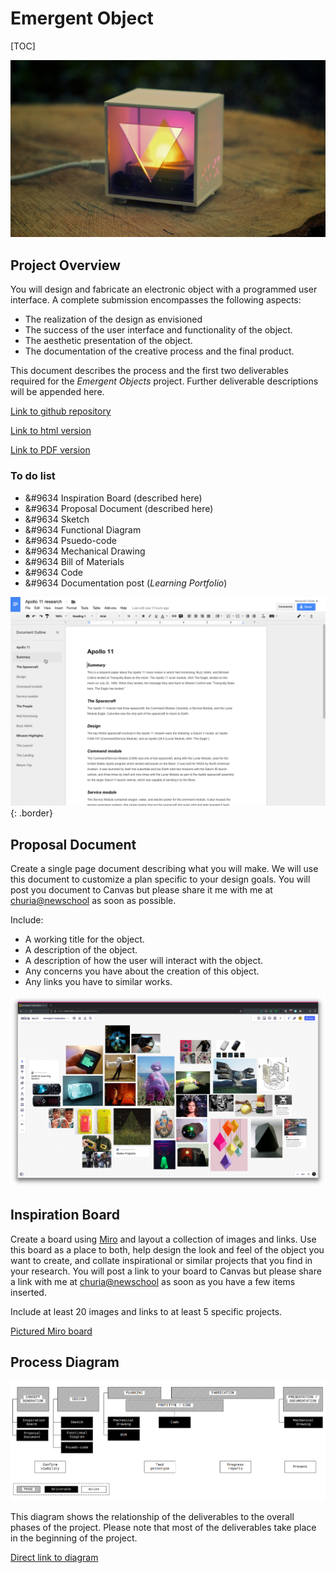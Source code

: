 # Emergent Object
<section markdown="1" id="contents">
[TOC]
</section>
<section markdown="1">

![](images/eo01c.jpg)
## Project Overview

You will design and fabricate an electronic object with a programmed user interface.
A complete submission encompasses the following aspects:

- The realization of the design as envisioned
- The success of the user interface and functionality of the object.
- The aesthetic presentation of the object.
- The documentation of the creative process and the final product.

This document describes the process and the first two deliverables required for the *Emergent Objects* project. Further deliverable descriptions will be appended here.

[Link to github repository](https://github.com/arielchuri/emergentobjects/tree/main/finalproject)

[Link to html version](https://arielchuri.github.io/emergentobjects/finalproject/emergentfinal.html)

[Link to PDF version](https://github.com/arielchuri/emergentobjects/blob/main/finalproject/emergentfinal.pdf)

### To do list
- &#9634 Inspiration Board (described here)
- &#9634 Proposal Document (described here)
- &#9634 Sketch
- &#9634 Functional Diagram
- &#9634 Psuedo-code
- &#9634 Mechanical Drawing
- &#9634 Bill of Materials
- &#9634 Code
- &#9634 Documentation post (*Learning Portfolio*)

</section>
<section markdown="1">

![](images/document.png){: .border}
## Proposal Document

Create a single page document describing what you will make.
We will use this document to customize a plan specific to your design goals.
You will post you document to Canvas but please share it me with me at [churia@newschool](mailto:churia@newschool.edu) as soon as possible.




Include:

- A working title for the object.
- A description of the object.
- A description of how the user will interact with the object.
- Any concerns you have about the creation of this object.
- Any links you have to similar works.

</section>
<section markdown="1">

![](images/inspiration.png)
## Inspiration Board

Create a board using [Miro](https://miro.com) and layout a collection of images and links.
Use this board as a place to both, help design the look and feel of the object you want to create, and collate inspirational or similar projects that you find in your research.
You will post a link to your board to Canvas but please share a link with me at [churia@newschool](mailto:churia@newschool.edu) as soon as you have a few items inserted.

Include at least 20 images and links to at least 5 specific projects.

[Pictured Miro board](https://miro.com/app/board/uXjVOGnSf2I=/?invite_link_id=927030846115)

</section>
<section markdown="1">

## Process Diagram
![](images/process.png)

This diagram shows the relationship of the deliverables to the overall phases of the project. Please note that most of the deliverables take place in the beginning of the project.

[Direct link to diagram](https://arielchuri.github.io/emergentobjects/finalproject/images/process.png)
</section>
<!-- <section markdown="1"> -->
<!-- ![](images/eo01c.jpg) -->
<!-- ## Functional Diagram -->

<!-- </section> -->
<!-- <section markdown="1"> -->
<!-- ![](images/eo01c.jpg) -->
<!-- ## Mechanical Drawing -->

<!-- </section> -->
<!-- <section markdown="1"> -->
<!-- ![](images/eo01c.jpg) -->
<!-- ## Bill of Materials -->

<!-- </section> -->
<!-- <section markdown="1"> -->
<!-- ![](images/eo01c.jpg) -->
<!-- ## Psuedo-code -->

<!-- </section> -->
<!-- <section markdown="1"> -->
<!-- ![](images/eo01c.jpg) -->
<!-- ## Code -->

<!-- </section> -->
<!-- <section markdown="1"> -->
<!-- ![](images/eo01c.jpg) -->
<!-- ## Product One-Sheet -->

<!-- </section> -->
<!-- <section markdown="1"> -->
<!-- ![](images/eo01c.jpg) -->
<!-- ## Documentation Post -->

</body>
</html>
